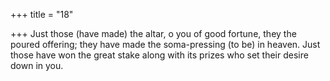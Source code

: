 +++
title = "18"

+++
Just those (have made) the altar, o you of good fortune, they the poured  offering; they have made the soma-pressing (to be) in heaven.
Just those have won the great stake along with its prizes who set their  desire down in you.